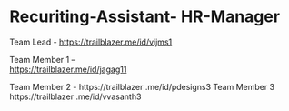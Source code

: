 # Recuriting-Assistant- HR-Manager
Team Lead - https://trailblazer.me/id/vijms1 
                                          
Team Member 1 –            
https://trailblazer.me/id/jagag11 
  
Team Member 2 -
https://trailblazer .me/id/pdesigns3 
Team Member 3 
https://trailblazer .me/id/vvasanth3
